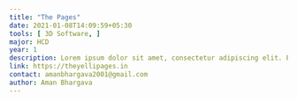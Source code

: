 ```yaml
---
title: "The Pages"
date: 2021-01-08T14:09:59+05:30
tools: [ 3D Software, ]
major: HCD
year: 1
description: Lorem ipsum dolor sit amet, consectetur adipiscing elit. Phasellus vulputate quis erat nec hendrerit. Aenean eget ipsum libero. Donec luctus vehicula porttitor. 
link: https://theyellipages.in
contact: amanbhargava2001@gmail.com
author: Aman Bhargava
---
```


